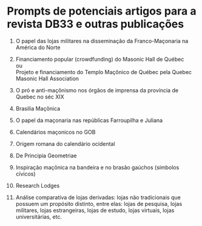 # Prompts de potenciais artigos para a revista DB33 e outras publicações

1. O papel das lojas militares na disseminação da Franco-Maçonaria na América do Norte

1. Financiamento popular (crowdfunding) do Masonic Hall de Québec    
ou       
Projeto e financiamento do Templo Maçônico de Québec pela Quebec Masonic Hall Association

1. O pró e anti-maçônismo nos órgãos de imprensa da província de Quebec no séc XIX

1. Brasilia Maçônica

1. O papel da maçonaria nas repúblicas Farroupilha e Juliana 

1. Calendários maçonicos no GOB 

1. Origem romana do calendário ocidental 

1. De Principia Geometriae 

1. Inspiração maçônica na bandeira e no brasão gaúchos (símbolos cívicos)

1. Research Lodges

1. Análise comparativa de lojas derivadas: lojas não tradicionais que possuem um propósito distinto, entre elas: lojas de pesquisa, lojas militares, lojas estrangeiras, lojas de estudo, lojas virtuais, lojas universitárias, etc. 

